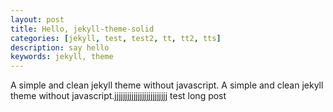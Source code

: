 ```yaml
---
layout: post
title: Hello, jekyll-theme-solid
categories: [jekyll, test, test2, tt, tt2, tts]
description: say hello
keywords: jekyll, theme
---
```


A simple and clean jekyll theme without javascript. A simple and clean jekyll theme without javascript.jjjjjjjjjjjjjjjjjjjjjjjjj test long post
